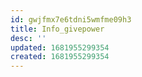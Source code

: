 ```yaml
---
id: gwjfmx7e6tdni5wmfme09h3
title: Info_givepower
desc: ''
updated: 1681955299354
created: 1681955299354
---
```

